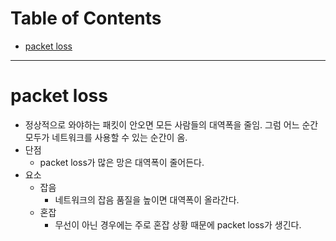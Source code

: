 # Table of Contents

- [packet loss](#packet-loss)

---

# packet loss

- 정상적으로 와야하는 패킷이 안오면 모든 사람들의 대역폭을 줄임. 그럼 어느 순간 모두가 네트워크를 사용할 수 있는 순간이 옴.
- 단점
	- packet loss가 많은 망은 대역폭이 줄어든다.
- 요소
	- 잡음
		- 네트워크의 잡음 품질을 높이면 대역폭이 올라간다.
	- 혼잡
		- 무선이 아닌 경우에는 주로 혼잡 상황 때문에 packet loss가 생긴다. 